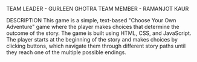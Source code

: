 TEAM LEADER - GURLEEN GHOTRA
TEAM MEMBER - RAMANJOT KAUR 

DESCRIPTION 
This game is a simple, text-based "Choose Your Own Adventure" game where the player makes choices that determine the outcome of the story. The game is built using HTML, CSS, and JavaScript. The player starts at the beginning of the story and makes choices by clicking buttons, which navigate them through different story paths until they reach one of the multiple possible endings.
